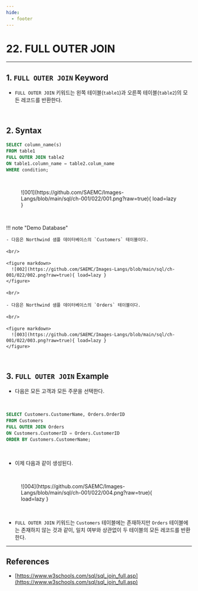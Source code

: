 ```yaml
---
hide:
  - footer
---
```


# 22. FULL OUTER JOIN

---

## 1. `FULL OUTER JOIN` Keyword

- `FULL OUTER JOIN` 키워드는 왼쪽 테이블(`table1`)과 오른쪽 테이블(`table2`)의 모든 레코드를 반환한다.

<br/>

## 2. Syntax

```sql
SELECT column_name(s)
FROM table1
FULL OUTER JOIN table2
ON table1.column_name = table2.colum_name
WHERE condition;
```

<br/>

<figure markdown>
  ![001](https://github.com/SAEMC/Images-Langs/blob/main/sql/ch-001/022/001.png?raw=true){ load=lazy }
</figure>

<br/>

!!! note "Demo Database"

    - 다음은 Northwind 샘플 데이터베이스의 `Customers` 테이블이다.

    <br/>

    <figure markdown>
      ![002](https://github.com/SAEMC/Images-Langs/blob/main/sql/ch-001/022/002.png?raw=true){ load=lazy }
    </figure>

    <br/>

    - 다음은 Northwind 샘플 데이터베이스의 `Orders` 테이블이다.

    <br/>

    <figure markdown>
      ![003](https://github.com/SAEMC/Images-Langs/blob/main/sql/ch-001/022/003.png?raw=true){ load=lazy }
    </figure>

<br/>

## 3. `FULL OUTER JOIN` Example

- 다음은 모든 고객과 모든 주문을 선택한다.

<br/>

```sql
SELECT Customers.CustomerName, Orders.OrderID
FROM Customers
FULL OUTER JOIN Orders
ON Customers.CustomerID = Orders.CustomerID
ORDER BY Customers.CustomerName;
```

<br/>

- 이제 다음과 같이 생성된다.

<br/>

<figure markdown>
  ![004](https://github.com/SAEMC/Images-Langs/blob/main/sql/ch-001/022/004.png?raw=true){ load=lazy }
</figure>

<br/>

- `FULL OUTER JOIN` 키워드는 `Customers` 테이블에는 존재하지만 `Orders` 테이블에는 존재하지 않는 것과 같이, 일치 여부와 상관없이 두 테이블의 모든 레코드를 반환한다.

---

## References

- [https://www.w3schools.com/sql/sql_join_full.asp](https://www.w3schools.com/sql/sql_join_full.asp)
